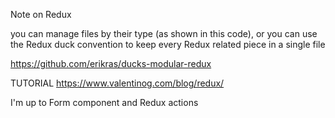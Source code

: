 Note on Redux

you can manage files by their type (as shown in this code), or you can use the Redux duck convention to keep every Redux related piece in a single file

https://github.com/erikras/ducks-modular-redux

TUTORIAL https://www.valentinog.com/blog/redux/

I'm up to Form component and Redux actions